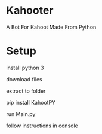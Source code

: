 # Kahooter
A Bot For Kahoot Made From Python


# Setup

install python 3

download files

extract to folder

pip install KahootPY

run Main.py

follow instructions in console


